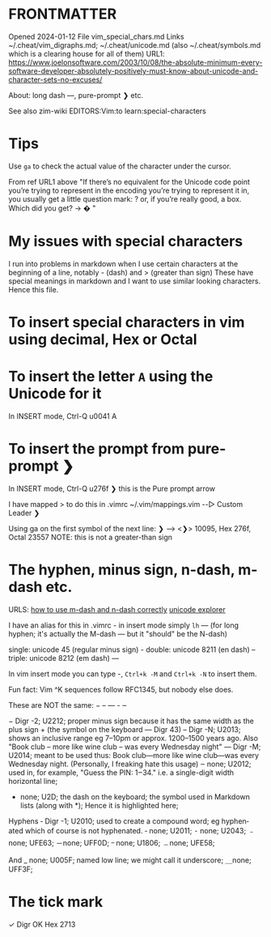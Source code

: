 # FRONTMATTER
Opened 2024-01-12
File vim_special_chars.md
Links ~/.cheat/vim_digraphs.md; ~/.cheat/unicode.md (also ~/.cheat/symbols.md which is a clearing house for all of them)
URL1: https://www.joelonsoftware.com/2003/10/08/the-absolute-minimum-every-software-developer-absolutely-positively-must-know-about-unicode-and-character-sets-no-excuses/

About: long dash —, pure-prompt ❯ etc.

See also zim-wiki  EDITORS:Vim:to learn:special-characters

# Tips

Use `ga` to check the actual value of the character under the cursor. 

From ref URL1 above
"If there’s no equivalent for the Unicode code point you’re trying to represent in the encoding you’re trying to represent it in, you usually get a little question mark: ? or, if you’re really good, a box. Which did you get? -> � "

# My issues with special characters

I run into problems in markdown when I use certain characters at the beginning of a line, notably - (dash) and > (greater than sign)
These have special meanings in markdown and I want to use similar looking characters. Hence this file.

# To insert special characters in vim using decimal, Hex or Octal

# To insert the letter `A` using the Unicode for it

In INSERT mode, Ctrl-Q u0041
A



# To insert the prompt from pure-prompt ❯

In INSERT mode, Ctrl-Q u276f
❯ this is the Pure prompt arrow

I have mapped <leader>> to do this in .vimrc ~/.vim/mappings.vim --▷  Custom Leader
❯ 


Using ga on the first symbol of the next line:
❯ --> <❯> 10095, Hex 276f, Octal 23557
NOTE: this is not a greater-than sign
>


# The hyphen, minus sign, n-dash, m-dash etc.

URLS:
[how to use m-dash and n-dash correctly](https://www.lighthouseproofreading.co.uk/blog/how-to-use-an-en-dash-and-em-dash-correctly)
[unicode explorer](https://unicode-explorer.com/)


I have an alias for this in .vimrc - in insert mode simply `lh`  — (for long hyphen; it's actually the M-dash — but it "should" be the N-dash)

single: unicode 45 (regular minus sign)     -
double: unicode 8211 (en dash)              –
triple: unicode 8212 (em dash)              — 

In vim insert mode you can type -, `Ctrl+k -M` and `Ctrl+k -N` to insert them.

Fun fact: Vim ^K sequences follow RFC1345, but nobody else does.


These are NOT the same:  − – — - ‒  

 − Digr -2; U2212; proper minus sign because it has the same width as the plus sign + (the symbol on the keyboard — Digr 43)
 – Digr -N; U2013; shows an inclusive range eg 7–10pm or approx. 1200–1500 years ago. Also "Book club – more like wine club – was every Wednesday night"
 — Digr -M; U2014; meant to be used thus: Book club—more like wine club—was every Wednesday night. (Personally, I freaking hate this usage)
 ‒ none;    U2012; used in, for example, "Guess the PIN: 1‒34." i.e. a single-digit width horizontal line;
 - none;    U2D;   the dash on the keyboard; the symbol used in Markdown lists (along with *); Hence it is highlighted here;

 Hyphens
 ‐ Digr -1; U2010; used to create a compound word; eg  hyphen‐ated which of course is not hyphenated.
 ‑ none;    U2011;
 ⁃ none;    U2043;
 ﹣none;    UFE63;
 －none;    UFF0D;
 ᠆ none;    U1806;
 ﹘none;    UFE58;

 And
 _ none;    U005F; named low line; we might call it underscore;
 ＿none;    UFF3F;

# The tick mark
✓ Digr OK  Hex 2713


